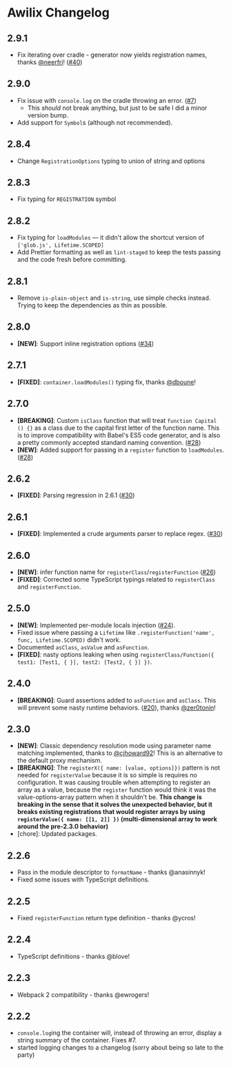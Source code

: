 # Awilix Changelog

## 2.9.1

* Fix iterating over cradle - generator now yields registration names, thanks [@neerfri](https://github.com/neerfri)! ([#40](https://github.com/jeffijoe/awilix/issues/40))

## 2.9.0

* Fix issue with `console.log` on the cradle throwing an error. ([#7](https://github.com/jeffijoe/awilix/issues/7))
  - This _should_ not break anything, but just to be safe I did a minor version bump.
* Add support for `Symbol`s (although not recommended).

## 2.8.4

* Change `RegistrationOptions` typing to union of string and options

## 2.8.3

* Fix typing for `REGISTRATION` symbol

## 2.8.2

* Fix typing for `loadModules` — it didn't allow the shortcut version of `['glob.js', Lifetime.SCOPED]`
* Add Prettier formatting as well as `lint-staged` to keep the tests passing and the code fresh before committing.

## 2.8.1

* Remove `is-plain-object` and `is-string`, use simple checks instead. Trying to keep the dependencies as thin as possible.

## 2.8.0

* **[NEW]**: Support inline registration options ([#34](https://github.com/jeffijoe/awilix/issues/34))

## 2.7.1

* **[FIXED]**: `container.loadModules()` typing fix, thanks [@dboune](https://github.com/dboune)!

## 2.7.0

* **[BREAKING]**: Custom `isClass` function that will treat `function Capital () {}` as a class due to the capital first letter of the function name. This is to improve compatibility with Babel's ES5 code generator, and is also a pretty commonly accepted standard naming convention. ([#28](https://github.com/jeffijoe/awilix/issues/28))
* **[NEW]**: Added support for passing in a `register` function to `loadModules`. ([#28](https://github.com/jeffijoe/awilix/issues/28))

## 2.6.2

* **[FIXED]**: Parsing regression in 2.6.1 ([#30](https://github.com/jeffijoe/awilix/issues/30))

## 2.6.1

* **[FIXED]**: Implemented a crude arguments parser to replace regex. ([#30](https://github.com/jeffijoe/awilix/issues/30))

## 2.6.0

* **[NEW]**: infer function name for `registerClass`/`registerFunction` ([#26](https://github.com/jeffijoe/awilix/issues/26))
* **[FIXED]**: Corrected some TypeScript typings related to `registerClass` and `registerFunction`.

## 2.5.0

* **[NEW]**: Implemented per-module locals injection ([#24](https://github.com/jeffijoe/awilix/issues/24)).
* Fixed issue where passing a `Lifetime` like `.registerFunction('name', func, Lifetime.SCOPED)` didn't work.
* Documented `asClass`, `asValue` and `asFunction`.
* **[FIXED]**: nasty options leaking when using `registerClass/Function({ test1: [Test1, { }], test2: [Test2, { }] })`.

## 2.4.0

* **[BREAKING]**: Guard assertions added to `asFunction` and `asClass`. This will prevent some nasty runtime behaviors. ([#20](https://github.com/jeffijoe/awilix/issues/20)), thanks [@zer0tonin](https://github.com/zer0tonin)!

## 2.3.0

* **[NEW]**: Classic dependency resolution mode using parameter name matching implemented, thanks to [@cjhoward92](https://github.com/jeffijoe/awilix/pull/21)! This is an alternative to the default proxy mechanism.
* **[BREAKING]**: The `registerX({ name: [value, options]})` pattern is not needed for `registerValue` because it is so simple is requires no configuration. It was causing trouble when attempting to register an array as a value, because the `register` function would think it was the value-options-array pattern when it shouldn't be. **This change is breaking in the sense that it solves the unexpected behavior, but it breaks existing registrations that would register arrays by using `registerValue({ name: [[1, 2]] })` (multi-dimensional array to work around the pre-2.3.0 behavior)**
* [chore]: Updated packages.

## 2.2.6

* Pass in the module descriptor to `formatName` - thanks @anasinnyk!
* Fixed some issues with TypeScript definitions.

## 2.2.5

* Fixed `registerFunction` return type definition - thanks @ycros!

## 2.2.4

* TypeScript definitions - thanks @blove!

## 2.2.3

* Webpack 2 compatibility - thanks @ewrogers!

## 2.2.2

* `console.log`ing the container will, instead of throwing an error, display a string summary of the container. Fixes #7.
* started logging changes to a changelog (sorry about being so late to the party)
